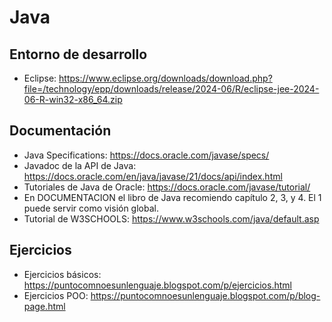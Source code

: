 # Java

## Entorno de desarrollo

- Eclipse: https://www.eclipse.org/downloads/download.php?file=/technology/epp/downloads/release/2024-06/R/eclipse-jee-2024-06-R-win32-x86_64.zip

## Documentación

- Java Specifications: https://docs.oracle.com/javase/specs/
- Javadoc de la API de Java: https://docs.oracle.com/en/java/javase/21/docs/api/index.html
- Tutoriales de Java de Oracle: https://docs.oracle.com/javase/tutorial/
- En DOCUMENTACION el libro de Java recomiendo capítulo 2, 3, y 4. El 1 puede servir como visión global.
- Tutorial de W3SCHOOLS: https://www.w3schools.com/java/default.asp

## Ejercicios

- Ejercicios básicos: https://puntocomnoesunlenguaje.blogspot.com/p/ejercicios.html
- Ejercicios POO: https://puntocomnoesunlenguaje.blogspot.com/p/blog-page.html
